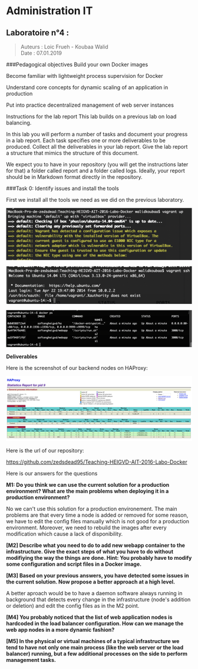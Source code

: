 # Administration IT
## Laboratoire n°4 :

> Auteurs : Loic Frueh - Koubaa Walid	
> Date : 07.01.2019  



###Pedagogical objectives
Build your own Docker images

Become familiar with lightweight process supervision for Docker

Understand core concepts for dynamic scaling of an application in production

Put into practice decentralized management of web server instances

Instructions for the lab report
This lab builds on a previous lab on load balancing.

In this lab you will perform a number of tasks and document your progress in a lab report. Each task specifies one or more deliverables to be produced. Collect all the deliverables in your lab report. Give the lab report a structure that mimics the structure of this document.

We expect you to have in your repository (you will get the instructions later for that) a folder called report and a folder called logs. Ideally, your report should be in Markdown format directly in the repository.

###Task 0: Identify issues and install the tools

First we install all the tools we need as we did on the previous laboratory.

![alt](img/1.png)

![alt](img/2.png)

![alt](img/3.png)


**Deliverables**

Here is the screenshot of our backend nodes on HAProxy:

![alt](img/4.png)


Here is the url of our repository:

https://github.com/zedsdead95/Teaching-HEIGVD-AIT-2016-Labo-Docker


Here is our answers for the questions

**M1: Do you think we can use the current solution for a production environment? What are the main problems when deploying it in a production environment?**

No we can't use this solution for a production environement. The main problems are that every time a node is added or removed for some reason, we have to edit the config files manually which is not good for a production environment. Moreover, we need to rebuild the images after every modification which cause a lack of disponibility.

**[M2] Describe what you need to do to add new webapp container to the infrastructure. Give the exact steps of what you have to do without modifiying the way the things are done. Hint: You probably have to modify some configuration and script files in a Docker image.**



**[M3] Based on your previous answers, you have detected some issues in the current solution. Now propose a better approach at a high level.**

A better aproach would be to have a daemon software always running in background that detects every change in the infrastructure (node's addition or deletion) and edit the config files as in the M2 point.

**[M4] You probably noticed that the list of web application nodes is hardcoded in the load balancer configuration. How can we manage the web app nodes in a more dynamic fashion?**



**[M5] In the physical or virtual machines of a typical infrastructure we tend to have not only one main process (like the web server or the load balancer) running, but a few additional processes on the side to perform management tasks.**







